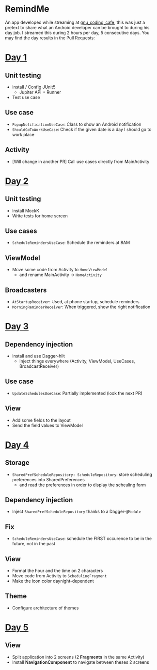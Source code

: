# RemindMe

An app developed while streaming at [gnu_coding_cafe](https://twitch.tv/gnu_coding_cafe), this was just a pretext to share what an Android developer can be brought to during his day job.
I streamed this during 2 hours per day, 5 consecutive days. You may find the day results in the Pull Requests:

# [Day 1](https://github.com/olivierperez/RemindMe/pull/1)

## Unit testing

- Install / Config JUnit5
  - Jupiter API + Runner
- Test use case

## Use case

- `PopupNotificationUseCase`: Class to show an Android notification
- `ShouldGoToWorkUseCase`: Check if the given date is a day I should go to work place

## Activity

- [Will change in another PR] Call use cases directly from MainActivity

# [Day 2](https://github.com/olivierperez/RemindMe/pull/2)

## Unit testing

- Install MockK
- Write tests for home screen

## Use cases

- `ScheduleRemindersUseCase`: Schedule the reminders at 8AM

## ViewModel

- Move some code from Activity to `HomeViewModel`
	- and rename MainActivity -> `HomeActivity`

## Broadcasters

- `AtStartupReceiver`: Used, at phone startup, schedule reminders
- `MorningReminderReceiver`: When triggered, show the right notification

# [Day 3](https://github.com/olivierperez/RemindMe/pull/3)

## Dependency injection

- Install and use Dagger-hilt
  - Inject things everywhere (Activity, ViewModel, UseCases, BroadcastReceiver)

## Use case

- `UpdateSchedulesUseCase`: Partially implemented (look the next PR)

## View

- Add some fields to the layout
- Send the field values to ViewModel

# [Day 4](https://github.com/olivierperez/RemindMe/pull/4)

## Storage

- `SharedPrefScheduleRepository: ScheduleRepository`: store scheduling preferences into SharedPreferences
	- and read the preferences in order to display the scheuling form

## Dependency injection

- Inject `SharedPrefScheduleRepository` thanks to a Dagger-`@Module`

## Fix

- `ScheduleRemindersUseCase`: schedule the FIRST occurence to be in the future, not in the past

## View

- Format the hour and the time on 2 characters
- Move code from Activity to `SchedulingFragment`
- Make the icon color daynight-dependent

## Theme

- Configure architecture of themes

# [Day 5](https://github.com/olivierperez/RemindMe/pull/5)

## View

- Split application into 2 screens (2 **Fragments** in the same Activity)
- Install **NavigationComponent** to navigate between theses 2 screens
